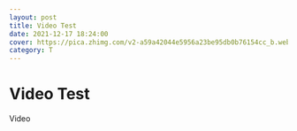 ```yaml
---
layout: post
title: Video Test
date: 2021-12-17 18:24:00
cover: https://pica.zhimg.com/v2-a59a42044e5956a23be95db0b76154cc_b.webp
category: T
---
```


# Video Test

Video
